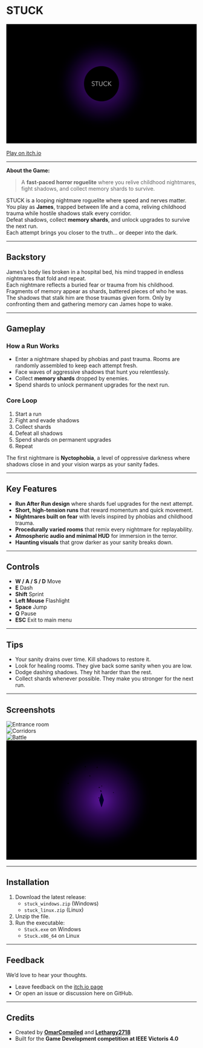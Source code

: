 # STUCK

![STUCK Splash](docs/stuck_bg.png)

[Play on itch.io](https://omarcompiled.itch.io/stuck)

---

**About the Game:**  
> A **fast-paced horror roguelite** where you relive childhood nightmares, fight shadows, and collect memory shards to survive.

STUCK is a looping nightmare roguelite where speed and nerves matter.  
You play as **James**, trapped between life and a coma, reliving childhood trauma while hostile shadows stalk every corridor.  
Defeat shadows, collect **memory shards**, and unlock upgrades to survive the next run.  
Each attempt brings you closer to the truth… or deeper into the dark.

---

## Backstory
James’s body lies broken in a hospital bed, his mind trapped in endless nightmares that fold and repeat.  
Each nightmare reflects a buried fear or trauma from his childhood.  
Fragments of memory appear as shards, battered pieces of who he was.  
The shadows that stalk him are those traumas given form. Only by confronting them and gathering memory can James hope to wake.

---

## Gameplay

### How a Run Works
- Enter a nightmare shaped by phobias and past trauma. Rooms are randomly assembled to keep each attempt fresh.  
- Face waves of aggressive shadows that hunt you relentlessly.  
- Collect **memory shards** dropped by enemies.  
- Spend shards to unlock permanent upgrades for the next run.  

### Core Loop
1. Start a run  
2. Fight and evade shadows  
3. Collect shards  
4. Defeat all shadows  
5. Spend shards on permanent upgrades  
6. Repeat  

The first nightmare is **Nyctophobia**, a level of oppressive darkness where shadows close in and your vision warps as your sanity fades.

---

## Key Features
- **Run After Run design** where shards fuel upgrades for the next attempt.  
- **Short, high-tension runs** that reward momentum and quick movement.  
- **Nightmares built on fear** with levels inspired by phobias and childhood trauma.  
- **Procedurally varied rooms** that remix every nightmare for replayability.  
- **Atmospheric audio and minimal HUD** for immersion in the terror.  
- **Haunting visuals** that grow darker as your sanity breaks down.  

---

## Controls
- **W / A / S / D** Move  
- **E** Dash  
- **Shift** Sprint  
- **Left Mouse** Flashlight  
- **Space** Jump  
- **Q** Pause  
- **ESC** Exit to main menu  

---

## Tips
- Your sanity drains over time. Kill shadows to restore it.  
- Look for healing rooms. They give back some sanity when you are low.  
- Dodge dashing shadows. They hit harder than the rest.  
- Collect shards whenever possible. They make you stronger for the next run.  

---

## Screenshots

![Entrance room](https://img.itch.zone/aW1hZ2UvMzg4NTI4OC8yMzI2NjQyNC5qcGVn/original/AyQldV.jpeg)  
![Corridors](https://img.itch.zone/aW1hZ2UvMzg4NTI4OC8yMzI2NjQyMC5qcGVn/original/XZp6lO.jpeg)  
![Battle](https://img.itch.zone/aW1hZ2UvMzg4NTI4OC8yMzI2NjQyMS5qcGVn/original/fIf5Wy.jpeg)  
![Shard](docs/shard_bg.png)  

---

## Installation
1. Download the latest release:  
   - `stuck_windows.zip` (Windows)  
   - `stuck_linux.zip` (Linux)  
2. Unzip the file.  
3. Run the executable:  
   - `Stuck.exe` on Windows  
   - `Stuck.x86_64` on Linux  

---

## Feedback
We’d love to hear your thoughts.  
- Leave feedback on the [itch.io page](https://omarcompiled.itch.io/stuck)  
- Or open an issue or discussion here on GitHub.  

---

## Credits
- Created by [**OmarCompiled**](https://github.com/OmarCompiled) and [**Lethargy2718**](https://github.com/Lethargy2718)  
- Built for the **Game Development competition at IEEE Victoris 4.0**
